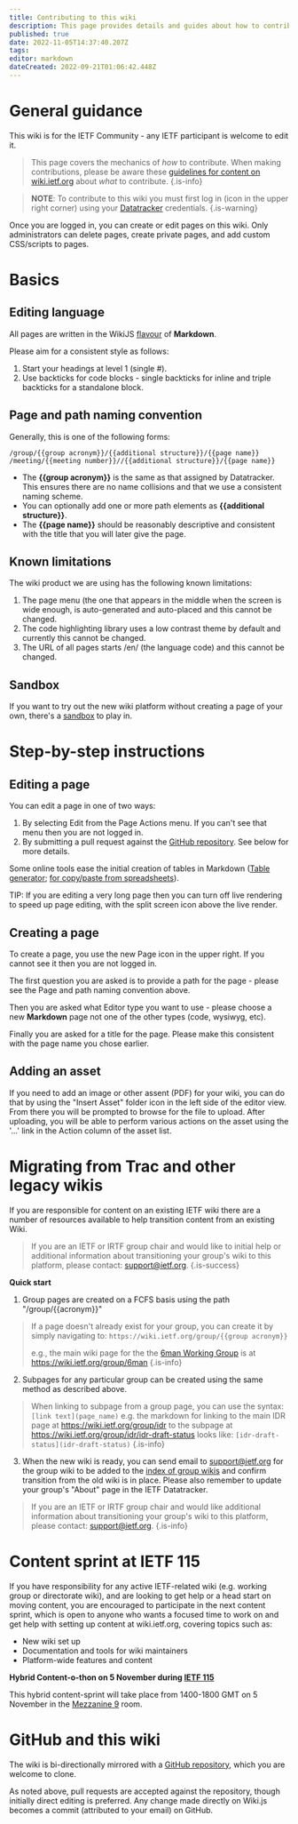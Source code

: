 ```yaml
---
title: Contributing to this wiki
description: This page provides details and guides about how to contribute to this wiki, or how to transition content from other wikis.
published: true
date: 2022-11-05T14:37:40.207Z
tags: 
editor: markdown
dateCreated: 2022-09-21T01:06:42.448Z
---
```


# General guidance
This wiki is for the IETF Community - any IETF participant is welcome to edit it.

> This page covers the mechanics of *how* to contribute. When making contributions, please be aware these [guidelines for content on wiki.ietf.org](/guidelines) about *what* to contribute.
{.is-info}

> **NOTE**:  To contribute to this wiki you must first log in (icon in the upper right corner) using your [Datatracker](https://datatracker.ietf.org/) credentials.
{.is-warning}

Once you are logged in, you can create or edit pages on this wiki. Only administrators can delete pages, create private pages, and add custom CSS/scripts to pages.

# Basics
## Editing language
All pages are written in the WikiJS [flavour](https://docs.requarks.io/en/editors/markdown) of **Markdown**.

Please aim for a consistent style as follows:
1. Start your headings at level 1 (single #).
2. Use backticks for code blocks - single backticks for inline and triple backticks for a standalone block.

## Page and path naming convention
Generally, this is one of the following forms: 
```
/group/{{group acronym}}/{{additional structure}}/{{page name}}
/meeting/{{meeting number}}//{{additional structure}}/{{page name}}
```
* The **{{group acronym}}** is the same as that assigned by Datatracker. This ensures there are no name collisions and that we use a consistent naming scheme.
* You can optionally add one or more path elements as **{{additional structure}}**.
* The **{{page name}}** should be reasonably descriptive and consistent with the title that you will later give the page. 

## Known limitations
The wiki product we are using has the following known limitations:
1. The page menu (the one that appears in the middle when the screen is wide enough, is auto-generated and auto-placed and this cannot be changed.
1. The code highlighting library uses a low contrast theme by default and currently this cannot be changed.
1. The URL of all pages starts /en/ (the language code) and this cannot be changed.

## Sandbox
If you want to try out the new wiki platform without creating a page of your own, there's a [sandbox](/sandbox) to play in.

# Step-by-step instructions
## Editing a page
You can edit a page in one of two ways:
1.  By selecting Edit from the Page Actions menu. If you can't see that menu then you are not logged in.
1.  By submitting a pull request against the [GitHub repository](https://github.com/ietf/wiki.ietf.org).  See below for more details.

Some online tools ease the initial creation of tables in Markdown ([Table generator](https://www.tablesgenerator.com/markdown_tables); [for copy/paste from spreadsheets](https://tabletomarkdown.com/convert-spreadsheet-to-markdown/)).

TIP: If you are editing a very long page then you can turn off live rendering to speed up page editing, with the split screen icon above the live render.

## Creating a page
To create a page, you use the new Page icon in the upper right.  If you cannot see it then you are not logged in.

The first question you are asked is to provide a path for the page - please see the Page and path naming convention above.

Then you are asked what Editor type you want to use - please choose a new **Markdown** page not one of the other types (code, wysiwyg, etc).

Finally you are asked for a title for the page. Please make this consistent with the page name you chose earlier.

## Adding an asset
If you need to add an image or other assent (PDF) for your wiki, you can do that by using the "Insert Asset" folder icon in the left side of the editor view. From there you will be prompted to browse for the file to upload. After uploading, you will be able to perform various actions on the asset using the '...' link in the Action column of the asset list.

# Migrating from Trac and other legacy wikis
If you are responsible for content on an existing IETF wiki there are a number of resources available to help transition content from an existing Wiki.

> If you are an IETF or IRTF group chair and would like to initial help or additional information about transitioning your group's wiki to this platform, please contact: support@ietf.org.
{.is-success}

**Quick start**
1. Group pages are created on a FCFS basis using the path "/group/{{acronym}}"
> If a page doesn't already exist for your group, you can create it by simply navigating to:
> 	``https://wiki.ietf.org/group/{{group acronym}}``
> 
> e.g., the main wiki page for the the [6man Working Group](https://datatracker.ietf.org/group/6man/about/) is at https://wiki.ietf.org/group/6man
{.is-info}

2. Subpages for any particular group can be created using the same method as described above.
> When linking to subpage from a group page, you can use the syntax: ``[link text](page_name)``
> e.g. the markdown for linking to the main IDR page at https://wiki.ietf.org/group/idr to the subpage at https://wiki.ietf.org/group/idr/idr-draft-status looks like: ``[idr-draft-status](idr-draft-status)``
{.is-info}

3. When the new wiki is ready, you can send email to support@ietf.org for the group wiki to be added to the [index of group wikis](/group) and confirm transition from the old wiki is in place. Please also remember to update your group's "About" page in the IETF Datatracker.

> If you are an IETF or IRTF group chair and would like additional information about transitioning your group's wiki to this platform, please contact: support@ietf.org.
{.is-info}

# Content sprint at IETF 115
If you have responsibility for any active IETF-related wiki (e.g. working group or directorate wiki), and are looking to get help or a head start on moving content, you are encouraged to participate in the next content sprint, which is open to anyone who wants a focused time to work on and get help with setting up content at wiki.ietf.org, covering topics such as:
+ New wiki set up
+ Documentation and tools for wiki maintainers
+ Platform-wide features and content

**Hybrid Content-o-thon on 5 November during [IETF 115](https://www.ietf.org/how/meeting/115/)**

This hybrid content-sprint will take place from 1400-1800 GMT on 5 November in the [Mezzanine 9](https://datatracker.ietf.org/meeting/115/floor-plan?room=mezzanine-9) room.

# GitHub and this wiki
The wiki is bi-directionally mirrored with a [GitHub repository](https://github.com/ietf/wiki.ietf.org), which you are welcome to clone.

As noted above, pull requests are accepted against the repository, though initially direct editing is preferred. Any change made directly on Wiki.js becomes a commit (attributed to your email) on GitHub.
